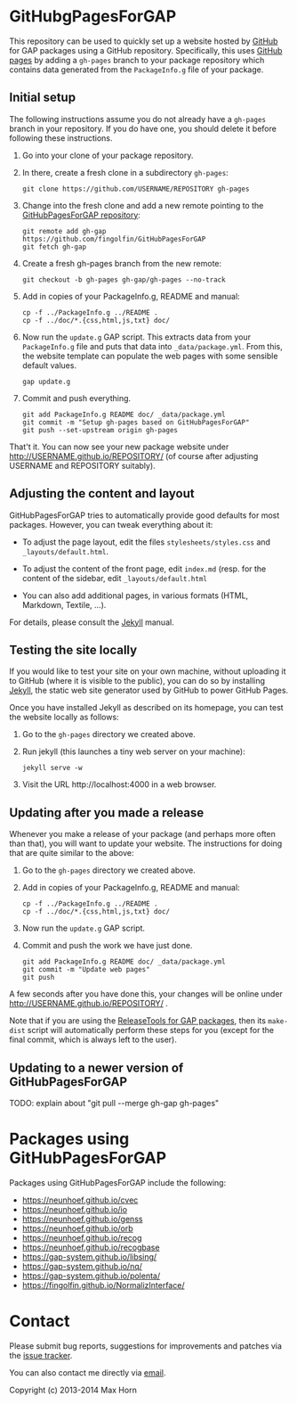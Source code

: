 # GitHubgPagesForGAP

This repository can be used to quickly set up a website hosted by
[GitHub](https://github.com/) for GAP packages using a GitHub repository.
Specifically, this uses [GitHub pages](https://pages.github.com/)
by adding a `gh-pages` branch to your package repository which
contains data generated from the `PackageInfo.g` file of your package.

## Initial setup

The following instructions assume you do not already have a `gh-pages`
branch in your repository. If you do have one, you should delete it before
following these instructions.

1. Go into your clone of your package repository.

2. In there, create a fresh clone in a subdirectory `gh-pages`:

   ```
   git clone https://github.com/USERNAME/REPOSITORY gh-pages
   ```

3. Change into the fresh clone and add a new remote pointing to the
   [GitHubPagesForGAP repository](https://github.com/fingolfin/GitHubPagesForGAP):

   ```
   git remote add gh-gap https://github.com/fingolfin/GitHubPagesForGAP
   git fetch gh-gap
   ```

4. Create a fresh gh-pages branch from the new remote:

   ```
   git checkout -b gh-pages gh-gap/gh-pages --no-track
   ```

5. Add in copies of your PackageInfo.g, README and manual:

   ```
   cp -f ../PackageInfo.g ../README .
   cp -f ../doc/*.{css,html,js,txt} doc/
   ```

6. Now run the `update.g` GAP script. This extracts data from your
   `PackageInfo.g` file and puts that data into `_data/package.yml`.
   From this, the website template can populate the web pages with
   some sensible default values.

   ```
   gap update.g
   ```

7. Commit and push everything.

   ```
   git add PackageInfo.g README doc/ _data/package.yml
   git commit -m "Setup gh-pages based on GitHubPagesForGAP"
   git push --set-upstream origin gh-pages
   ```

That't it. You can now see your new package website under
http://USERNAME.github.io/REPOSITORY/ (of course after
adjusting USERNAME and REPOSITORY suitably).


## Adjusting the content and layout

GitHubPagesForGAP tries to automatically provide good defaults for
most packages. However, you can tweak everything about it:

* To adjust the page layout, edit the files `stylesheets/styles.css`
and `_layouts/default.html`.

* To adjust the content of the front page, edit `index.md` (resp.
  for the content of the sidebar, edit `_layouts/default.html`

* You can also add additional pages, in various formats (HTML,
Markdown, Textile, ...).

For details, please consult the [Jekyll](http://jekyllrb.com/)
manual.


## Testing the site locally

If you would like to test your site on your own machine, without
uploading it to GitHub (where it is visible to the public), you can do
so by installing [Jekyll](http://jekyllrb.com/), the static web site
generator used by GitHub to power GitHub Pages.

Once you have installed Jekyll as described on its homepage, you can
test the website locally as follows:

1. Go to the `gh-pages` directory we created above.

2. Run jekyll (this launches a tiny web server on your machine):

   ```
   jekyll serve -w
   ```

3. Visit the URL http://localhost:4000 in a web browser.


## Updating after you made a release

Whenever you make a release of your package (and perhaps more often than
that), you will want to update your website. The instructions for doing that
are quite similar to the above:

1. Go to the `gh-pages` directory we created above.

2. Add in copies of your PackageInfo.g, README and manual:

   ```
   cp -f ../PackageInfo.g ../README .
   cp -f ../doc/*.{css,html,js,txt} doc/
   ```

3. Now run the `update.g` GAP script.

4. Commit and push the work we have just done.

   ```
   git add PackageInfo.g README doc/ _data/package.yml
   git commit -m "Update web pages"
   git push
   ```

A few seconds after you have done this, your changes will be online
under http://USERNAME.github.io/REPOSITORY/ .

Note that if you are using the [ReleaseTools for GAP
packages](https://github.com/fingolfin/ReleaseTools), then its 
`make-dist` script will automatically perform these steps for you
(except for the final commit, which is always left to the user).


## Updating to a newer version of GitHubPagesForGAP

TODO: explain about "git pull --merge gh-gap gh-pages"



# Packages using GitHubPagesForGAP
Packages using GitHubPagesForGAP include the following:

* https://neunhoef.github.io/cvec
* https://neunhoef.github.io/io
* https://neunhoef.github.io/genss
* https://neunhoef.github.io/orb
* https://neunhoef.github.io/recog
* https://neunhoef.github.io/recogbase
* https://gap-system.github.io/libsing/
* https://gap-system.github.io/nq/
* https://gap-system.github.io/polenta/
* https://fingolfin.github.io/NormalizInterface/


# Contact

Please submit bug reports, suggestions for improvements and patches via
the [issue tracker](https://github.com/fingolfin/GitHubPagesForGAP/issues).

You can also contact me directly via [email](max@quendi.de).

Copyright (c) 2013-2014 Max Horn
